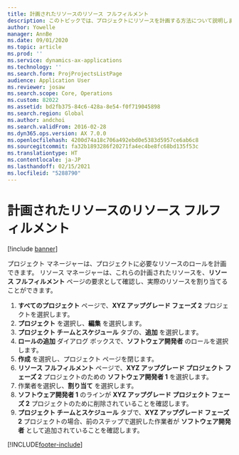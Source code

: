```yaml
---
title: 計画されたリソースのリソース フルフィルメント
description: このトピックでは、プロジェクトにリソースを計画する方法について説明します。
author: Yowelle
manager: AnnBe
ms.date: 09/01/2020
ms.topic: article
ms.prod: ''
ms.service: dynamics-ax-applications
ms.technology: ''
ms.search.form: ProjProjectsListPage
audience: Application User
ms.reviewer: josaw
ms.search.scope: Core, Operations
ms.custom: 82022
ms.assetid: bd2fb375-84c6-428a-8e54-f0f719045898
ms.search.region: Global
ms.author: andchoi
ms.search.validFrom: 2016-02-28
ms.dyn365.ops.version: AX 7.0.0
ms.openlocfilehash: 4200d74a18c706a492ebd0e5383d5957ce6ab6c8
ms.sourcegitcommit: fa32b1893286f20271fa4ec4be8fc68bd135f53c
ms.translationtype: HT
ms.contentlocale: ja-JP
ms.lasthandoff: 02/15/2021
ms.locfileid: "5288790"
---
```

# <a name="resource-fulfillment-for-planned-resources"></a>計画されたリソースのリソース フルフィルメント

[!include [banner](../includes/banner.md)]

プロジェクト マネージャーは、プロジェクトに必要なリソースのロールを計画できます。 リソース マネージャーは、これらの計画されたリソースを、**リソース フルフィルメント** ページの要求として確認し、実際のリソースを割り当てることができます。

1. **すべてのプロジェクト** ページで、**XYZ アップグレード フェーズ 2** プロジェクトを選択します。
2. **プロジェクト** を選択し、**編集** を選択します。
3. **プロジェクト チームとスケジュール** タブの、**追加** を選択します。
4. **ロールの追加** ダイアログ ボックスで、**ソフトウェア開発者** のロールを選択します。
5. **作成** を選択し、プロジェクト ページを閉じます。
6. **リソース フルフィルメント** ページで、**XYZ アップグレード プロジェクト フェーズ 2** プロジェクトのための **ソフトウェア開発者 1** を選択します。
7. 作業者を選択し、**割り当て** を選択します。
8. **ソフトウェア開発者 1** のラインが **XYZ アップグレード プロジェクト フェーズ 2** プロジェクトのために削除されていることを確認します。
9. **プロジェクト チームとスケジュール** タブで、**XYZ アップグレード フェーズ 2** プロジェクトの場合、前のステップで選択した作業者が **ソフトウェア開発者** として追加されていることを確認します。


[!INCLUDE[footer-include](../includes/footer-banner.md)]
